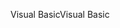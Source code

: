 <span data-ttu-id="179bc-101">Visual Basic</span><span class="sxs-lookup"><span data-stu-id="179bc-101">Visual Basic</span></span>